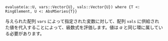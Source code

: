 ```
evaluate(a::U, vars::Vector{U}, vals::Vector{U}) where {T <: RingElement, U <: AbsMSeries{T}}
```

与えられた配列 `vars` によって指定された変数に対して、配列 `vals` に供給された値を代入することによって、級数式を評価します。値は $a$ と同じ環に属している必要があります。
